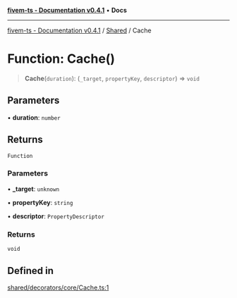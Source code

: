 [**fivem-ts - Documentation v0.4.1**](../../../README.md) • **Docs**

***

[fivem-ts - Documentation v0.4.1](../../../README.md) / [Shared](../README.md) / Cache

# Function: Cache()

> **Cache**(`duration`): (`_target`, `propertyKey`, `descriptor`) => `void`

## Parameters

• **duration**: `number`

## Returns

`Function`

### Parameters

• **\_target**: `unknown`

• **propertyKey**: `string`

• **descriptor**: `PropertyDescriptor`

### Returns

`void`

## Defined in

[shared/decorators/core/Cache.ts:1](https://github.com/Purpose-Dev/fivem-ts/blob/main/src/shared/decorators/core/Cache.ts#L1)
